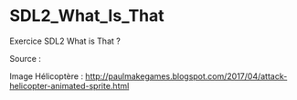 # SDL2_What_Is_That
Exercice SDL2 What is That ?

Source :

Image Hélicoptère : http://paulmakegames.blogspot.com/2017/04/attack-helicopter-animated-sprite.html